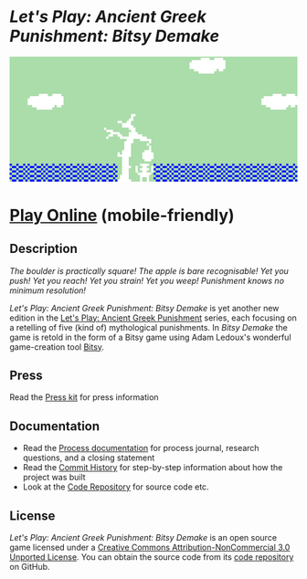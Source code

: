 # *Let's Play: Ancient Greek Punishment: Bitsy Demake*

![Banner](images/bitsy-demake-banner.png)

# [Play Online](https://www.pippinbarr.com/lets-play-ancient-greek-punishment-bitsy-demake) (mobile-friendly)

## Description
*The boulder is practically square! The apple is bare recognisable! Yet you push! Yet you reach! Yet you strain! Yet you weep! Punishment knows no minimum resolution!*

_Let's Play: Ancient Greek Punishment: Bitsy Demake_ is yet another new edition in the [Let's Play: Ancient Greek Punishment](https://pippinbarr.com/ideas/ancient-greek-punishment/) series, each focusing on a retelling of five (kind of) mythological punishments. In _Bitsy Demake_ the game is retold in the form of a Bitsy game using Adam Ledoux's wonderful game-creation tool [Bitsy](https://ledoux.itch.io/bitsy).

## Press
Read the [Press kit](../press) for press information

## Documentation
* Read the [Process documentation](../process) for process journal, research questions, and a closing statement
* Read the [Commit History](https://github.com/pippinbarr/lets-play-ancient-greek-punishment-bitsy-demake/commits/master) for step-by-step information about how the project was built
* Look at the [Code Repository](https://github.com/pippinbarr/lets-play-ancient-greek-punishment-bitsy-demake) for source code etc.

## License
_Let's Play: Ancient Greek Punishment: Bitsy Demake_ is an open source game licensed under a [Creative Commons Attribution-NonCommercial 3.0 Unported License](http://creativecommons.org/licenses/by-nc/3.0/). You can obtain the source code from its [code repository](https://github.com/pippinbarr/lets-play-ancient-greek-punishment-bitsy-demake) on GitHub.
